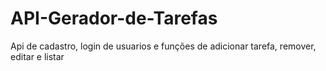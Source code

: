 # API-Gerador-de-Tarefas
Api de cadastro, login de usuarios e funções de adicionar tarefa, remover, editar e listar
